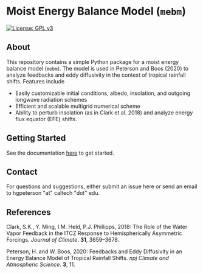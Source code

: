 # Moist Energy Balance Model (`mebm`)

[![License: GPL v3](https://img.shields.io/badge/License-GPLv3-blue.svg)](https://www.gnu.org/licenses/gpl-3.0)

## About
This repository contains a simple Python package for a moist energy balance model (`mebm`).
The model is used in Peterson and Boos (2020) to analyze feedbacks and eddy diffusivity in the context of tropical rainfall shifts.
Features include
- Easily customizable initial conditions, albedo, insolation, and outgoing longwave radiation schemes
- Efficient and scalable multigrid numerical scheme
- Ability to perturb insolation (as in Clark et al. 2018) and analyze energy flux equator (EFE) shifts.

## Getting Started
See the documentation [here](docs/guide.md) to get started. 

## Contact
For questions and suggestions, either submit an issue here or send an email to hgpeterson "at" caltech "dot" edu.

## References
Clark, S.K., Y. Ming, I.M. Held, P.J. Phillipps, 2018: The Role of the Water Vapor Feedback in the ITCZ Response to Hemispherically Asymmetric Forcings. *Journal of Climate*. **31**, 3659–3678.

Peterson, H. and W. Boos, 2020: Feedbacks and Eddy Diffusivity in an Energy Balance Model of Tropical Rainfall Shifts. *npj Climate and Atmospheric Science*. **3**, 11.
